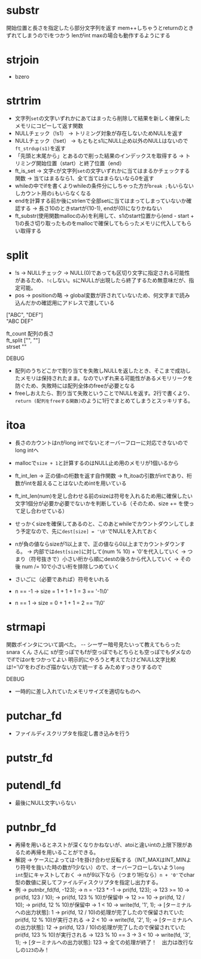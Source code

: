 # substr
開始位置と長さを指定したら部分文字列を返す
mem++しちゃうとreturnのときずれてしまうのでiをつかう
 lenがint maxの場合も動作するようにする

# strjoin
- bzero


# strtrim
- 文字列`set`の文字いずれかにあてはまったら削除して結果を新しく確保したメモリにコピーして返す関数
- NULLチェック（!s1）
	-> トリミング対象が存在しないためNULLを返す
- NULLチェック（!set）
	-> もともとs1にNULL止め以外のNULLはないので`ft_strdup(s1)`を返す
- 「先頭と末尾から」とあるので削った結果のインデックスを取得する
	-> トリミング開始位置（start）と終了位置（end）
- ft_is_set
	-> 文字`c`が文字列`set`の文字いずれかに当てはまるかチェックする関数
	-> 当てはまるなら1、全て当てはまらないなら0を返す
- whileの中でifを書くよりwhileの条件分にしちゃった方が`break ;`もいらないしカウント用の`i`もいらなくなる
- endを計算する前か後にstrlenで全部setに当てはまってしまっていないか確認する
	-> 長さ10のときstartが(10-1), endが(0)になりかねない
- ft_substr(使用関数mallocのみ)を利用して、s1のstart位置から(end - start + 1)の長さ切り取ったものをmallocで確保してもらったメモリに代入してもらい取得する

# split
- !s
	-> NULLチェック
	-> NULL(0)であっても区切り文字に指定される可能性があるため、`!c`しない。sにNULLが出現したら終了するため無意味だが、指定可能。
- pos
	-> positionの略
	-> global変数が許されていないため、何文字まで読み込んだかの確認用にアドレスで渡している

["ABC", "DEF"]  
"ABC DEF"

ft_count 配列の長さ  
ft_split ["", ""]  
strset    ""  


DEBUG
- 配列のうちどこかで割り当てを失敗しNULLを返したとき、そこまで成功したメモリは保持されたまま。なのでいずれ来る可能性があるメモリリークを防ぐため、失敗時には配列全体のfreeが必要となる
- freeしおえたら、割り当て失敗ということでNULLを返す。2行で書くより、`return (配列をfreeする関数)`のように1行でまとめてしまうとスッキリする。


# itoa
- 長さのカウントはnがlong intでないとオーバーフローに対応できないのでlong intへ
- mallocで`size + 1`と計算するのはNULL止め用のメモリが1個いるから
- ft_int_len
	-> 正の値`n`の桁数を返す自作関数
	-> ft_itoaの引数がintであり、桁数がintを超えることはないためintを用いている
- ft_int_len(num)を足し合わせる前のsizeは符号を入れるため用に確保したい文字1個分が必要か必要でないかを判断している（そのため、size += を使って足し合わせている）
- せっかくsizeを確保してあるのと、このあとwhileでカウントダウンしてしまう予定なので、先に`dest[size] = '\0'`でNULLを入れておく
- nが負の値ならsizeが1以上まで、正の値なら0以上までカウントダウンする。
	-> 内部では`dest[size]`に対して(num % 10) + '0'を代入していく
	-> つまり（符号抜きで）小さい桁から順にdestの後ろから代入していく
	-> その後 num /= 10で小さい桁を排除しつめていく
- さいごに（必要であれば）符号をいれる

- n == -1
	-> size = 1 + 1 + 1 = 3 == '-1\0'
- n == 1
	-> size = 0 + 1 + 1 = 2 == '1\0'



# strmapi
関数ポインタについて調べた。
-- シーザー暗号見たいって教えてもらった snara くん さんに
sが空っぽでもfが空っぽでもどちらとも空っぽでもダメなのでifではorをつかってよい
明示的にやろうと考えてたけどNULL文字比較は!='\0'をわざわざ描かない方で統一する
みためすっきりするので

DEBUG
- 一時的に差し入れていたメモリサイズを適切なものへ

# putchar_fd
- ファイルディスクリプタを指定し書き込みを行う

# putstr_fd

# putendl_fd
- 最後にNULL文字いらない

# putnbr_fd
- 再帰を用いるとネストが深くなりかねないが、atoiと違いintの上限下限があるため再帰を用いることができる。
- 解説
	-> ケースによっては-1を掛け合わせ反転する（INT_MAXはINT_MINより符号を抜いた時の数が1少ない）ので、オーバーフローしないよう`long int`型にキャストしておく
	-> nが9以下なら（つまり1桁なら）`n + '0'`でchar型の数値に戻してファイルディスクリプタを指定し出力する。
- 例
	-> putnbr_fd(fd, -123);
	-> n = -123 * -1
	-> pri(fd, 123);
	-> 123 >= 10
	-> pri(fd, 123 / 10);
		-> pri(fd, 123 % 10)が保留中
	-> 12 >= 10
	-> pri(fd, 12 / 10);
		-> pri(fd, 12 % 10)が保留中
	-> 1 < 10
	-> write(fd, '1', 1);
		-> [ターミナルへの出力状態]: 1
	-> pri(fd, 12 / 10)の処理が完了したので保留されていたpri(fd, 12 % 10)が実行される
	-> 2 < 10
	-> write(fd, '2', 1);
		-> [ターミナルへの出力状態]: 12
	-> pri(fd, 123 / 10)の処理が完了したので保留されていたpri(fd, 123 % 10)が実行される
	-> 123 % 10 == 3
	-> 3 < 10
	-> write(fd, '3', 1);
		-> [ターミナルへの出力状態]: 123
	-> 全ての処理が終了！　出力は改行なしの`123`のみ！

	